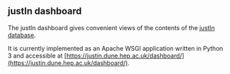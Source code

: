 ## justIn dashboard

The justIn dashboard gives convenient views of the contents of the 
[justIn database](database.md).

It is currently implemented as an Apache WSGI application written in
Python 3 and accessible at 
[https://justin.dune.hep.ac.uk/dashboard/](https://justin.dune.hep.ac.uk/dashboard/).
